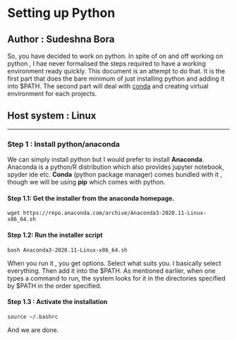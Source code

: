 # Setting up Python

## Author : Sudeshna Bora

So, you have decided to work on python.
In spite of on and off working on python , I hae never formalised the steps required to have a working environment ready quickly.
This document is an attempt to do that.
It is the first part that does the bare minimum of just installing python and adding it into $PATH.
The second part will deal with [conda](https://github.com/SudeshnaBora/Knowledge-Bucket/blob/main/Python/NavigatingConda.md) and creating virtual environment for each projects. 

## Host system : Linux

---
### Step 1 : Install python/anaconda

We can simply install python but I would prefer to install <b>Anaconda</b>.
Anaconda is a python/R distribution which also provides jupyter notebook, spyder ide etc. 
<b>Conda</b> (python package manager) comes bundled with it , though we will be using <b>pip</b> which comes with python. 

#### Step 1.1: Get the installer from the anaconda homepage.

```
wget https://repo.anaconda.com/archive/Anaconda3-2020.11-Linux-x86_64.sh
```
#### Step 1.2: Run the installer script

```
bash Anaconda3-2020.11-Linux-x86_64.sh
```

When you run it , you get options. Select what suits you. I basically select everything. Then add it into the $PATH. 
As mentioned earlier, when one types a command to run, the system looks for it in the directories specified by $PATH in the order specified. 

#### Step 1.3 : Activate the installation 

```
source ~/.bashrc
```
And we are done.

